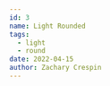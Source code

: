 ```yaml
---
id: 3
name: Light Rounded
tags:
  - light
  - round
date: 2022-04-15
author: Zachary Crespin
---
```


